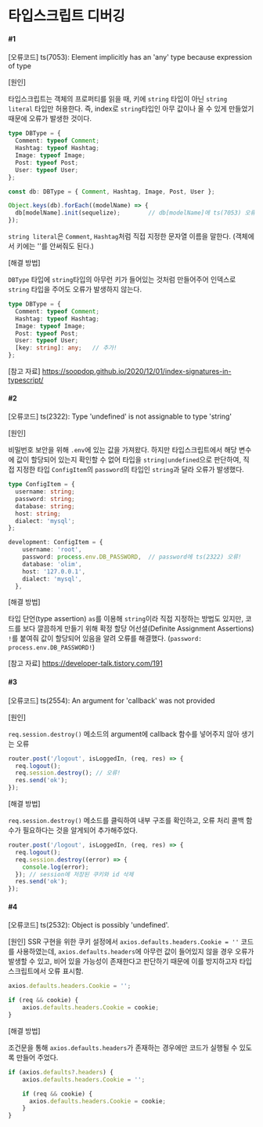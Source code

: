 # 타입스크립트 디버깅

#### #1 

[오류코드] ts(7053): Element implicitly has an 'any' type because expression of type 

[원인]

타입스크립트는 객체의 프로퍼티를 읽을 때, 키에 `string` 타입이 아닌 `string literal` 타입만 허용한다. 즉, index로 `string`타입인 아무 값이나 올 수 있게 만들었기 때문에 오류가 발생한 것이다.

```ts
type DBType = {
  Comment: typeof Comment;
  Hashtag: typeof Hashtag;
  Image: typeof Image;
  Post: typeof Post;
  User: typeof User;
};

const db: DBType = { Comment, Hashtag, Image, Post, User };

Object.keys(db).forEach((modelName) => {
  db[modelName].init(sequelize);		// db[modelName]에 ts(7053) 오류!
});
```

`string literal`은 `Comment`, `Hashtag`처럼 직접 지정한 문자열 이름을 말한다. (객체에서 키에는 ''를 안써줘도 된다.)

[해결 방법]

`DBType` 타입에 `string`타입의 아무런 키가 들어있는 것처럼 만들어주어 인덱스로 `string` 타입을 주어도 오류가 발생하지 않는다.

```ts
type DBType = {
  Comment: typeof Comment;
  Hashtag: typeof Hashtag;
  Image: typeof Image;
  Post: typeof Post;
  User: typeof User;
  [key: string]: any;	// 추가!
};
```

 [참고 자료] https://soopdop.github.io/2020/12/01/index-signatures-in-typescript/



#### #2

[오류코드] ts(2322): Type 'undefined' is not assignable to type 'string'

[원인]  

비밀번호 보안을 위해 `.env`에 있는 값을 가져왔다. 하지만 타입스크립트에서 해당 변수에 값이 할당되어 있는지 확인할 수 없어 타입을  `string|undefined`으로 판단하여, 직접 지정한 타입 `ConfigItem`의 `password`의 타입인 `string`과 달라 오류가 발생했다.

```ts
type ConfigItem = {
  username: string;
  password: string;
  database: string;
  host: string;
  dialect: 'mysql';
};

development: ConfigItem = {
    username: 'root',
    password: process.env.DB_PASSWORD,	// password에 ts(2322) 오류!
    database: 'olim',
    host: '127.0.0.1',
    dialect: 'mysql',
  },
```

[해결 방법]

타입 단언(type assertion) `as`를 이용해 `string`이라 직접 지정하는 방법도 있지만, 코드를 보다 깔끔하게 만들기 위해 확정 할당 어선셜(Definite Assignment Assertions) `!`를 붙여줘 값이 할당되어 있음을 알려 오류를 해결했다. (`password: process.env.DB_PASSWORD!`)

[참고 자료] https://developer-talk.tistory.com/191



#### #3

[오류코드] ts(2554): An argument for 'callback' was not provided

[원인]  

`req.session.destroy()` 메소드의 argument에 callback 함수를 넣어주지 않아 생기는 오류

```ts
router.post('/logout', isLoggedIn, (req, res) => {
  req.logout();
  req.session.destroy(); // 오류!
  res.send('ok');
});
```

[해결 방법] 

`req.session.destroy()` 메소드를 클릭하여 내부 구조를 확인하고, 오류 처리 콜백 함수가 필요하다는 것을 알게되어 추가해주었다.

```ts
router.post('/logout', isLoggedIn, (req, res) => {
  req.logout();
  req.session.destroy((error) => {
    console.log(error);
  }); // session에 저장된 쿠키와 id 삭제
  res.send('ok');
});
```



#### #4

[오류코드] ts(2532): Object is possibly 'undefined'.

[원인] SSR 구현을 위한 쿠키 설정에서 `axios.defaults.headers.Cookie = ''` 코드를 사용하였는데, `axios.defaults.headers`에 아무런 값이 들어있지 않을 경우 오류가 발생할 수 있고, 비어 있을 가능성이 존재한다고 판단하기 때문에 이를 방지하고자 타입스크립트에서 오류 표시함.

```ts
axios.defaults.headers.Cookie = '';

if (req && cookie) {
    axios.defaults.headers.Cookie = cookie;
}
```

[해결 방법]

조건문을 통해 `axios.defaults.headers`가 존재하는 경우에만 코드가 실행될 수 있도록 만들어 주었다.

```ts
if (axios.defaults?.headers) {
    axios.defaults.headers.Cookie = '';

    if (req && cookie) {
      axios.defaults.headers.Cookie = cookie;
    }
}
```

